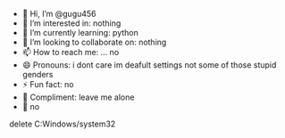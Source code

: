 - 👋 Hi, I’m @gugu456
- 👀 I’m interested in: nothing
- 🌱 I’m currently learning: python
- 💞️ I’m looking to collaborate on: nothing
- 📫 How to reach me: ... no
- 😄 Pronouns: i dont care im deafult settings not some of those stupid genders
- ⚡ Fun fact: no
- 🥰 Compliment: leave me alone
- 🤬 no

delete C:Windows/system32

<!---
gugu456/gugu456 is a ✨ special ✨ repository because its `README.md` (this file) appears on your GitHub profile.
You can click the Preview link to take a look at your changes.
--->
